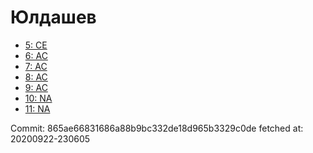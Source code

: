 # Юлдашев
- [5: CE](5.md)
- [6: AC](6.md)
- [7: AC](7.md)
- [8: AC](8.md)
- [9: AC](9.md)
- [10: NA](10.md)
- [11: NA](11.md)

Commit: 865ae66831686a88b9bc332de18d965b3329c0de
 fetched at: 20200922-230605
